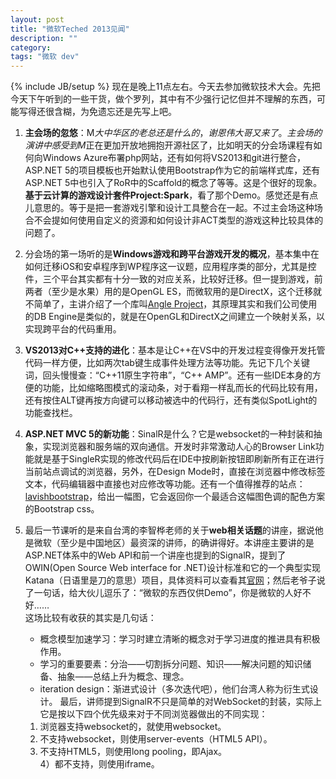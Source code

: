 ```yaml
---
layout: post
title: "微软Teched 2013见闻"
description: ""
category: 
tags: "微软 dev"
---
```

{% include JB/setup %}
现在是晚上11点左右。今天去参加微软技术大会。先把今天下午听到的一些干货，做个罗列，其中有不少强行记忆但并不理解的东西，可能写得还很含糊，为免遗忘还是先写上吧。   
1. **主会场的忽悠**：M$大中华区的老总还是什么的，谢恩伟大哥又来了。主会场的演讲中感受到M$正在更加开放地拥抱开源社区了，比如明天的分会场课程有如何向Windows Azure布署php网站，还有如何将VS2013和git进行整合，ASP.NET 5的项目模板也开始默认使用Bootstrap作为它的前端样式库，还有ASP.NET 5中也引入了RoR中的Scaffold的概念了等等。这是个很好的现象。   
**基于云计算的游戏设计套件Project:Spark**，看了那个Demo。感觉还是有点儿意思的。等于是把一套游戏引擎和设计工具整合在一起。不过主会场这种场合不会提如何使用自定义的资源和如何设计非ACT类型的游戏这种比较具体的问题了。   
2. 分会场的第一场听的是**Windows游戏和跨平台游戏开发的概况**，基本集中在如何迁移iOS和安卓程序到WP程序这一议题，应用程序类的部分，尤其是控件，三个平台其实都有十分一致的对应关系，比较好迁移。但一提到游戏，前两者（至少是水果）用的是OpenGL ES，而微软用的是DirectX，这个迁移就不简单了，主讲介绍了一个库叫[Angle Project](https://github.com/stammen/angleproject)，其原理其实和我们公司使用的DB Engine是类似的，就是在OpenGL和DirectX之间建立一个映射关系，以实现跨平台的代码重用。   
3. **VS2013对C++支持的进化**：基本是让C++在VS中的开发过程变得像开发托管代码一样方便，比如两次tab键生成事件处理方法等功能。先记下几个关键词，回头慢慢查：“C++11原生字符串”，“C++ AMP”。还有一些IDE本身的方便的功能，比如缩略图模式的滚动条，对于看翔一样乱而长的代码比较有用，还有按住ALT键再按方向键可以移动被选中的代码行，还有类似SpotLight的功能查找栏。   
4. **ASP.NET MVC 5的新功能**：SinalR是什么？它是websocket的一种封装和抽象，实现浏览器和服务端的双向通信。开发时非常激动人心的Browser Link功能就是基于SingleR实现的修改代码后在IDE中按刷新按钮即刷新所有正在进行当前站点调试的浏览器，另外，在Design Mode时，直接在浏览器中修改标签文本，代码编辑器中直接也对应修改等功能。还有一个值得推荐的站点：[lavishbootstrap](http://www.lavishbootstrap.com)，给出一幅图，它会返回你一个最适合这幅图色调的配色方案的Bootstrap css。   
5. 最后一节课听的是来自台湾的李智桦老师的关于**web相关话题**的讲座，据说他是微软（至少是中国地区）最资深的讲师，的确讲得好。本讲座主要讲的是ASP.NET体系中的Web API和前一个讲座也提到的SignalR，提到了OWIN(Open Source Web interface for .NET)设计标准和它的一个典型实现Katana（日语里是刀的意思）项目，具体资料可以查看其[官网](http://owin.org/)；然后老爷子说了一句话，给大伙儿逗乐了：“微软的东西仅供Demo”，你是微软的人好不好……   
这场比较有收获的其实是几句话：   

   * 概念模型加速学习：学习时建立清晰的概念对于学习进度的推进具有积极作用。
   * 学习的重要要素：分治——切割拆分问题、知识——解决问题的知识储备、抽象——总结上升为概念、理念。
   * iteration design：渐进式设计（多次迭代吧），他们台湾人称为衍生式设计。
最后，讲师提到SignalR不只是简单的对WebSocket的封装，实际上它是按以下四个优先级来对于不同浏览器做出的不同实现：   
   1) 浏览器支持websocket的，就使用websocket。   
   2) 不支持websocket，则使用server-events（HTML5 API）。   
   3) 不支持HTML5，则使用long pooling，即Ajax。   
   4）都不支持，则使用iframe。